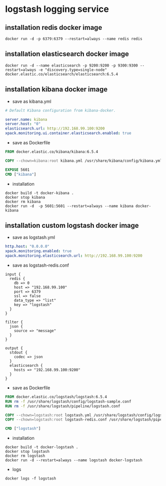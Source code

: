 # logstash logging service

## installation redis docker image
```
docker run -d -p 6379:6379 --restart=always --name redis redis
```

## installation elasticsearch docker image
```
docker run -d --name elasticsearch -p 9200:9200 -p 9300:9300 --restart=always -e "discovery.type=single-node" docker.elastic.co/elasticsearch/elasticsearch:6.5.4
```

## installation kibana docker image

- save as kibana.yml
```yaml
# Default Kibana configuration from kibana-docker.

server.name: kibana
server.host: "0"
elasticsearch.url: http://192.168.99.100:9200
xpack.monitoring.ui.container.elasticsearch.enabled: true
```

- save as Dockerfile
```dockerfile
FROM docker.elastic.co/kibana/kibana:6.5.4

COPY --chown=kibana:root kibana.yml /usr/share/kibana/config/kibana.yml

EXPOSE 5601
CMD ["kibana"]
```

- installation
```
docker build -t docker-kibana .
docker stop kibana
docker rm kibana
docker run -d  -p 5601:5601 --restart=always --name kibana docker-kibana
```


## installation custom logstash docker image

- save as logstash.yml
```yaml
http.host: "0.0.0.0"
xpack.monitoring.enabled: true
xpack.monitoring.elasticsearch.url: http://192.168.99.100:9200
```

- save as logstash-redis.conf
```
input {
  redis {
    db => 0
    host => "192.168.99.100"
    port => 6379
    ssl => false
    data_type => "list"
    key => "logstash"
  }
}

filter {
  json {
    source => "message"
  }
}

output {
  stdout {
    codec => json
  }
  elasticsearch {
    hosts => "192.168.99.100:9200"
  }
}
```

- save as Dockerfile
```dockerfile
FROM docker.elastic.co/logstash/logstash:6.5.4
RUN rm -f /usr/share/logstash/config/logstash-sample.conf
RUN rm -f /usr/share/logstash/pipeline/logstash.conf

COPY --chown=logstash:root logstash.yml /usr/share/logstash/config/logstash.yml
COPY --chown=logstash:root logstash-redis.conf /usr/share/logstash/pipeline/logstash-redis.conf

CMD ["logstash"]
```

- installation
```
docker build -t docker-logstash .
docker stop logstash
docker rm logstash
docker run -d --restart=always --name logstash docker-logstash
```

- logs
```
docker logs -f logstash
```
